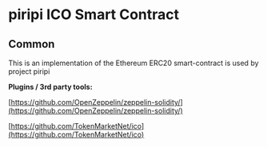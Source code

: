 # piripi ICO Smart Contract

## Common

This is an implementation of the Ethereum ERC20 smart-contract is used by project piripi

<b>Plugins / 3rd party tools:</b>

[https://github.com/OpenZeppelin/zeppelin-solidity/](https://github.com/OpenZeppelin/zeppelin-solidity/)

[https://github.com/TokenMarketNet/ico](https://github.com/TokenMarketNet/ico)